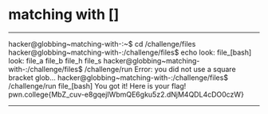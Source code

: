 # matching with []
***
hacker@globbing~matching-with-:~$ cd /challenge/files
hacker@globbing~matching-with-:/challenge/files$ echo look: file_[bash]
look: file_a file_b file_h file_s
hacker@globbing~matching-with-:/challenge/files$ /challenge/run
Error: you did not use a square bracket glob...
hacker@globbing~matching-with-:/challenge/files$ /challenge/run file_[bash]
You got it! Here is your flag!
pwn.college{MbZ_cuv-e8gqejIWbmQE6gku5z2.dNjM4QDL4cDO0czW}
***
